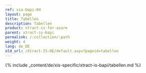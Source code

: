 ```yaml
---
ref: xia-bapi-04
layout: page
title: Tabellen
description: Tabellen
product: xtract-is-for-azure
parent: xtract-is-bapi
permalink: /:collection/:path
weight: 4
lang: de_DE
old_url: /Xtract-IS-DE/default.aspx?pageid=tabellen
---
```

{% include _content/de/xis-specific/xtract-is-bapi/tabellen.md %}
